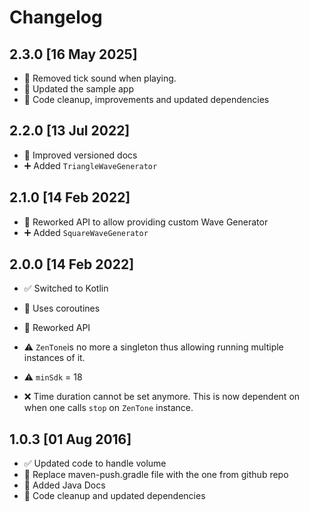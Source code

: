 # Changelog

## 2.3.0 [16 May 2025]

- 🐞 Removed tick sound when playing.
- 🧹 Updated the sample app
- 🧰 Code cleanup, improvements and updated dependencies

## 2.2.0 [13 Jul 2022]

- 🧹 Improved versioned docs
- ➕ Added `TriangleWaveGenerator`

## 2.1.0 [14 Feb 2022]

- 🧹 Reworked API to allow providing custom Wave Generator
- ➕ Added `SquareWaveGenerator`

## 2.0.0 [14 Feb 2022]

- ✅ Switched to Kotlin
- 👀 Uses coroutines
- 🧹 Reworked API

- ⚠️ `ZenTone`is no more a singleton thus allowing running multiple instances of it.
- ⚠️ `minSdk` = 18
- ❌ Time duration cannot be set anymore. This is now dependent on when one calls `stop` on `ZenTone` instance.

## 1.0.3 [01 Aug 2016]

- ✅ Updated code to handle volume
- 🧹 Replace maven-push.gradle file with the one from github repo
- 📃 Added Java Docs
- 🧰 Code cleanup and updated dependencies
